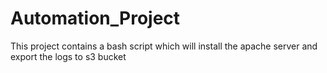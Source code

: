 # Automation_Project

This project contains a bash script which will install the apache server and export the logs to s3 bucket
